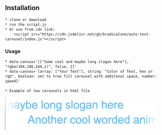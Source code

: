 ## Installation
    * clone or download
    * run the script.js
    * Or use from cdn link:
        <script src="https://cdn.jsdelivr.net/gh/bradicalone/auto-text-carousel/index.js"></script>

### Usage
    * data-canvas='[["Some cool and maybe long slogan here"], "rgba(104,186,244,1)", false, 2]'
    * data-canvas='[array: ["Your Text"], string: "Color of Text, hex or rgb", boolean: set to true fill carousel with additonal space, number: speed]'

    * Example of two carousels in html file


![Alt text](./dual-carousel.png)
